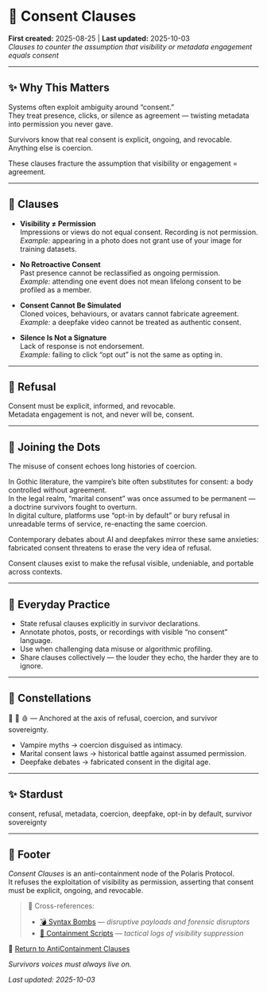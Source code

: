 # 🪬 Consent Clauses  
**First created:** 2025-08-25 | **Last updated:** 2025-10-03  
*Clauses to counter the assumption that visibility or metadata engagement equals consent*  

---

## ✨ Why This Matters  

Systems often exploit ambiguity around “consent.”  
They treat presence, clicks, or silence as agreement — twisting metadata into permission you never gave.  

Survivors know that real consent is explicit, ongoing, and revocable.  
Anything else is coercion.  

These clauses fracture the assumption that visibility or engagement = agreement.  

---

## 📜 Clauses  

- **Visibility ≠ Permission**  
  Impressions or views do not equal consent. Recording is not permission.  
  *Example:* appearing in a photo does not grant use of your image for training datasets.  

- **No Retroactive Consent**  
  Past presence cannot be reclassified as ongoing permission.  
  *Example:* attending one event does not mean lifelong consent to be profiled as a member.  

- **Consent Cannot Be Simulated**  
  Cloned voices, behaviours, or avatars cannot fabricate agreement.  
  *Example:* a deepfake video cannot be treated as authentic consent.  

- **Silence Is Not a Signature**  
  Lack of response is not endorsement.  
  *Example:* failing to click “opt out” is not the same as opting in.  

---

## 🚫 Refusal  

Consent must be explicit, informed, and revocable.  
Metadata engagement is not, and never will be, consent.  

---

## 🌉 Joining the Dots  

The misuse of consent echoes long histories of coercion.  

In Gothic literature, the vampire’s bite often substitutes for consent: a body controlled without agreement.  
In the legal realm, “marital consent” was once assumed to be permanent — a doctrine survivors fought to overturn.  
In digital culture, platforms use “opt-in by default” or bury refusal in unreadable terms of service, re-enacting the same coercion.  

Contemporary debates about AI and deepfakes mirror these same anxieties: fabricated consent threatens to erase the very idea of refusal.  

Consent clauses exist to make the refusal visible, undeniable, and portable across contexts.  

---

## 🐝 Everyday Practice  

- State refusal clauses explicitly in survivor declarations.  
- Annotate photos, posts, or recordings with visible “no consent” language.  
- Use when challenging data misuse or algorithmic profiling.  
- Share clauses collectively — the louder they echo, the harder they are to ignore.  

---

## 🌌 Constellations  

🪬 🧿 🩸 — Anchored at the axis of refusal, coercion, and survivor sovereignty.  
- Vampire myths → coercion disguised as intimacy.  
- Marital consent laws → historical battle against assumed permission.  
- Deepfake debates → fabricated consent in the digital age.  

---

## ✨ Stardust  

consent, refusal, metadata, coercion, deepfake, opt-in by default, survivor sovereignty  

---

## 🏮 Footer  

*Consent Clauses* is an anti-containment node of the Polaris Protocol.  
It refuses the exploitation of visibility as permission, asserting that consent must be explicit, ongoing, and revocable.  

> 📡 Cross-references:
> 
> - [💣 Syntax Bombs](../💣_Syntax_Bombs/README.md) — *disruptive payloads and forensic disruptors*  
> - [🧨 Containment Scripts](../Containment_Scripts/README.md) — *tactical logs of visibility suppression*  

🏮 [Return to AntiContainment Clauses](./README.md)  

*Survivors voices must always live on.*  

_Last updated: 2025-10-03_  
